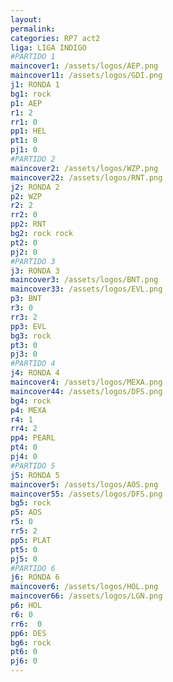 ```yaml
---
layout: 
permalink: 
categories: RP7 act2
liga: LIGA INDIGO
#PARTIDO 1
maincover1: /assets/logos/AEP.png
maincover11: /assets/logos/GDI.png
j1: RONDA 1
bg1: rock
p1: AEP
r1: 2
rr1: 0
pp1: HEL
pt1: 0
pj1: 0
#PARTIDO 2
maincover2: /assets/logos/WZP.png
maincover22: /assets/logos/RNT.png
j2: RONDA 2
p2: WZP
r2: 2
rr2: 0
pp2: RNT
bg2: rock rock
pt2: 0
pj2: 0
#PARTIDO 3
j3: RONDA 3
maincover3: /assets/logos/BNT.png
maincover33: /assets/logos/EVL.png
p3: BNT
r3: 0
rr3: 2
pp3: EVL
bg3: rock
pt3: 0
pj3: 0
#PARTIDO 4
j4: RONDA 4
maincover4: /assets/logos/MEXA.png
maincover44: /assets/logos/DFS.png
bg4: rock 
p4: MEXA
r4: 1
rr4: 2
pp4: PEARL
pt4: 0
pj4: 0
#PARTIDO 5
j5: RONDA 5
maincover5: /assets/logos/AOS.png
maincover55: /assets/logos/DFS.png
bg5: rock 
p5: AOS
r5: 0
rr5: 2
pp5: PLAT
pt5: 0
pj5: 0
#PARTIDO 6
j6: RONDA 6
maincover6: /assets/logos/HOL.png
maincover66: /assets/logos/LGN.png
p6: HOL
r6: 0
rr6:  0
pp6: DES
bg6: rock
pt6: 0
pj6: 0
---
```

